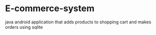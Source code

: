 # E-commerce-system
java android application that adds products to shopping cart and makes orders using sqlite
